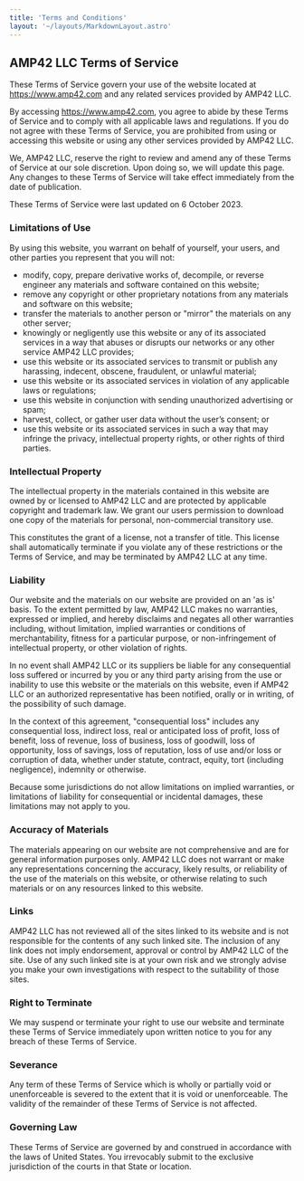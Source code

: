 ```yaml
---
title: 'Terms and Conditions'
layout: '~/layouts/MarkdownLayout.astro'
---
```


AMP42 LLC Terms of Service
--------------------------

These Terms of Service govern your use of the website located at <https://www.amp42.com> and any related services provided by AMP42 LLC.

By accessing <https://www.amp42.com>, you agree to abide by these Terms of Service and to comply with all applicable laws and regulations. If you do not agree with these Terms of Service, you are prohibited from using or accessing this website or using any other services provided by AMP42 LLC.

We, AMP42 LLC, reserve the right to review and amend any of these Terms of Service at our sole discretion. Upon doing so, we will update this page. Any changes to these Terms of Service will take effect immediately from the date of publication.

These Terms of Service were last updated on 6 October 2023.

### Limitations of Use

By using this website, you warrant on behalf of yourself, your users, and other parties you represent that you will not:

- modify, copy, prepare derivative works of, decompile, or reverse engineer any materials and software contained on this website;
- remove any copyright or other proprietary notations from any materials and software on this website;
- transfer the materials to another person or "mirror" the materials on any other server;
- knowingly or negligently use this website or any of its associated services in a way that abuses or disrupts our networks or any other service AMP42 LLC provides;
- use this website or its associated services to transmit or publish any harassing, indecent, obscene, fraudulent, or unlawful material;
- use this website or its associated services in violation of any applicable laws or regulations;
- use this website in conjunction with sending unauthorized advertising or spam;
- harvest, collect, or gather user data without the user’s consent; or
- use this website or its associated services in such a way that may infringe the privacy, intellectual property rights, or other rights of third parties.

### Intellectual Property

The intellectual property in the materials contained in this website are owned by or licensed to AMP42 LLC and are protected by applicable copyright and trademark law. We grant our users permission to download one copy of the materials for personal, non-commercial transitory use.

This constitutes the grant of a license, not a transfer of title. This license shall automatically terminate if you violate any of these restrictions or the Terms of Service, and may be terminated by AMP42 LLC at any time.

### Liability

Our website and the materials on our website are provided on an 'as is' basis. To the extent permitted by law, AMP42 LLC makes no warranties, expressed or implied, and hereby disclaims and negates all other warranties including, without limitation, implied warranties or conditions of merchantability, fitness for a particular purpose, or non-infringement of intellectual property, or other violation of rights.

In no event shall AMP42 LLC or its suppliers be liable for any consequential loss suffered or incurred by you or any third party arising from the use or inability to use this website or the materials on this website, even if AMP42 LLC or an authorized representative has been notified, orally or in writing, of the possibility of such damage.

In the context of this agreement, "consequential loss" includes any consequential loss, indirect loss, real or anticipated loss of profit, loss of benefit, loss of revenue, loss of business, loss of goodwill, loss of opportunity, loss of savings, loss of reputation, loss of use and/or loss or corruption of data, whether under statute, contract, equity, tort (including negligence), indemnity or otherwise.

Because some jurisdictions do not allow limitations on implied warranties, or limitations of liability for consequential or incidental damages, these limitations may not apply to you.

### Accuracy of Materials

The materials appearing on our website are not comprehensive and are for general information purposes only. AMP42 LLC does not warrant or make any representations concerning the accuracy, likely results, or reliability of the use of the materials on this website, or otherwise relating to such materials or on any resources linked to this website.

### Links

AMP42 LLC has not reviewed all of the sites linked to its website and is not responsible for the contents of any such linked site. The inclusion of any link does not imply endorsement, approval or control by AMP42 LLC of the site. Use of any such linked site is at your own risk and we strongly advise you make your own investigations with respect to the suitability of those sites.

### Right to Terminate

We may suspend or terminate your right to use our website and terminate these Terms of Service immediately upon written notice to you for any breach of these Terms of Service.

### Severance

Any term of these Terms of Service which is wholly or partially void or unenforceable is severed to the extent that it is void or unenforceable. The validity of the remainder of these Terms of Service is not affected.

### Governing Law

These Terms of Service are governed by and construed in accordance with the laws of United States. You irrevocably submit to the exclusive jurisdiction of the courts in that State or location.
